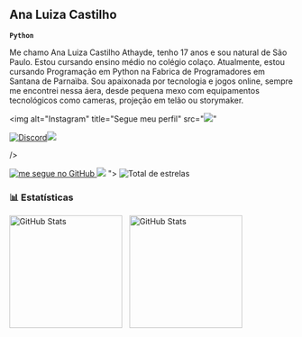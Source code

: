 ## Ana Luiza Castilho

**`Python`**

Me chamo Ana Luiza Castilho Athayde, tenho 17 anos e sou natural de São Paulo. Estou cursando ensino médio no colégio colaço. Atualmente, estou cursando Programação em Python na Fabrica de Programadores em Santana de Parnaìba. Sou apaixonada por tecnologia e jogos online, sempre me encontrei nessa áera, desde pequena mexo com equipamentos tecnológicos como cameras, projeção em telão ou storymaker.


<img 
            alt="Instagram" 
            title="Segue meu perfil" 
            src="<a href="https://instagram.com/aninhaa.castilho" target="_blank"><img src="https://img.shields.io/badge/-Instagram-%23E4405F?style=for-the-badge&logo=instagram&logoColor=white" target="_blank"></a>"
 
<p align="left">
    <a href="https://www.instagram.com/aninhaa.castilho/">
        <img 
            alt="Discord" 
            title="Entra no meu grupo" 
             <a href="https://discord.gg/wagxzStdcR" target="_blank"><img src="https://img.shields.io/badge/Discord-7289DA?style=for-the-badge&logo=discord&logoColor=white" target="_blank"></a>

/>
        
 </a>
    <a href="https://github.com/AnaCastilhoAthayde">
        <img 
            alt="me segue no GitHub" 
            title="Me segue" 
            src="https://custom-icon-badges.demolab.com/github/followers/AnaCastilhoAthayde?color=236ad3&labelColor=1155ba&style=for-the-badge&logo=github&label=Seguidores&logoColor=wehit"
        />
    </a> 
    <a href="<a href="https://www.linkedin.com/in/paulo-henrique-de-maria-45875016a" target="_blank"><img src="https://img.shields.io/badge/-LinkedIn-%230077B5?style=for-the-badge&logo=linkedin&logoColor=white" target="_blank"></a> ">
        <img 
            alt="Total de estrelas" 
            title="Total de estrelas GitHub" 
            src="https://custom-icon-badges.demolab.com/github/stars/Larissakich?color=55960c&style=for-the-badge&labelColor=488207&logo=star&label=estrelas"
        />
   
      
    



### 📊 Estatísticas

<p>
  <img 
    align="left" 
    alt="GitHub Stats" 
    height="200" 
    style="padding-right: 10px;" 
    src="https://github-readme-stats.vercel.app/api?username=Larissakich&show_icons=true&theme=tokyonight&include_all_commits=true&locale=pt-br" 
  />

<img 
      align="left" 
      alt="GitHub Stats" 
      height="200" 
      src="https://github-readme-stats.vercel.app/api/top-langs/?username=larissakich&theme=tokyonight&layout=compact&custom_title=Tecnologias&langs_count=9" 
  />

</p>


